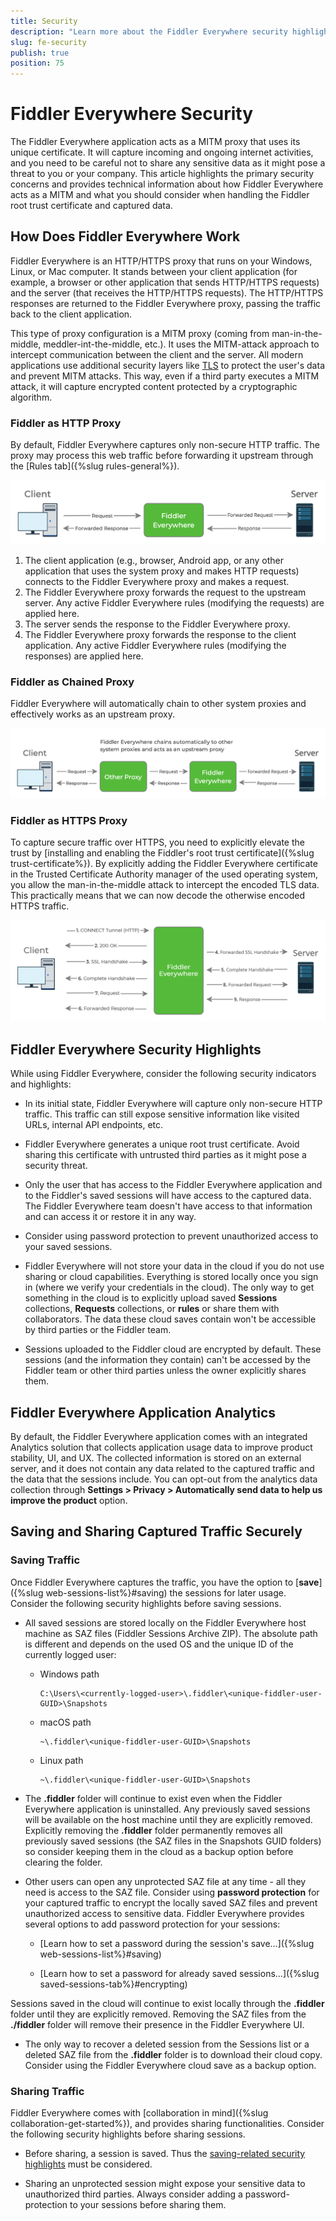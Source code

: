 ```yaml
---
title: Security
description: "Learn more about the Fiddler Everywhere security highlights and check out the related technical information about sharing and capturing functionalities."
slug: fe-security
publish: true
position: 75
---
```


# Fiddler Everywhere Security

The Fiddler Everywhere application acts as a MITM proxy that uses its unique certificate. It will capture incoming and ongoing internet activities, and you need to be careful not to share any sensitive data as it might pose a threat to you or your company. This article highlights the primary security concerns and provides technical information about how Fiddler Everywhere acts as a MITM and what you should consider when handling the Fiddler root trust certificate and captured data.


## How Does Fiddler Everywhere Work

Fiddler Everywhere is an HTTP/HTTPS proxy that runs on your Windows, Linux, or Mac computer. It stands between your client application (for example, a browser or other application that sends HTTP/HTTPS requests) and the server (that receives the HTTP/HTTPS requests). The HTTP/HTTPS responses are returned to the Fiddler Everywhere proxy, passing the traffic back to the client application.

This type of proxy configuration is a MITM proxy (coming from man-in-the-middle, meddler-int-the-middle, etc.). It uses the MITM-attack approach to intercept communication between the client and the server. All modern applications use additional security layers like [TLS](https://en.wikipedia.org/wiki/Transport_Layer_Security) to protect the user's data and prevent MITM attacks. This way, even if a third party executes a MITM attack, it will capture encrypted content protected by a cryptographic algorithm.


### Fiddler as HTTP Proxy

By default, Fiddler Everywhere captures only non-secure HTTP traffic. The proxy may process this web traffic before forwarding it upstream through the [Rules tab]({%slug rules-general%}).

![Fiddler Everywhere as MITM proxy](./images/security/fe-proxy-requests-responses.png)

1. The client application (e.g., browser, Android app, or any other application that uses the system proxy and makes HTTP requests) connects to the Fiddler Everywhere proxy and makes a request.
2. The Fiddler Everywhere proxy forwards the request to the upstream server. Any active Fiddler Everywhere rules (modifying the requests) are applied here.
3. The server sends the response to the Fiddler Everywhere proxy.
4. The Fiddler Everywhere proxy forwards the response to the client application. Any active Fiddler Everywhere rules (modifying the responses) are applied here.

### Fiddler as Chained Proxy

Fiddler Everywhere will automatically chain to other system proxies and effectively works as an upstream proxy.

![Fiddler Everywhere as chained proxy](./images/security/fe-proxy-chained.png)

### Fiddler as HTTPS Proxy

To capture secure traffic over HTTPS, you need to explicitly elevate the trust by [installing and enabling the Fiddler's root trust certificate]({%slug trust-certificate%}). By explicitly adding the Fiddler Everywhere certificate in the Trusted Certificate Authority manager of the used operating system, you allow the man-in-the-middle attack to intercept the encoded TLS data. This practically means that we can now decode the otherwise encoded HTTPS traffic.

![Fiddler Everywhere as HTTPS proxy](./images/security/fe-proxy-https.png)

## Fiddler Everywhere Security Highlights

While using Fiddler Everywhere, consider the following security indicators and highlights:

- In its initial state, Fiddler Everywhere will capture only non-secure HTTP traffic. This traffic can still expose sensitive information like visited URLs, internal API endpoints, etc.

- Fiddler Everywhere generates a unique root trust certificate. Avoid sharing this certificate with untrusted third parties as it might pose a security threat.

- Only the user that has access to the Fiddler Everywhere application and to the Fiddler's saved sessions will have access to the captured data. The Fiddler Everywhere team doesn't have access to that information and can access it or restore it in any way.

- Consider using password protection to prevent unauthorized access to your saved sessions.

- Fiddler Everywhere will not store your data in the cloud if you do not use sharing or cloud capabilities. Everything is stored locally once you sign in (where we verify your credentials in the cloud). The only way to get something in the cloud is to explicitly upload saved **Sessions** collections, **Requests** collections, or **rules** or share them with collaborators. The data these cloud saves contain won't be accessible by third parties or the Fiddler team.

- Sessions uploaded to the Fiddler cloud are encrypted by default. These sessions (and the information they contain) can't be accessed by the Fiddler team or other third parties unless the owner explicitly shares them.


## Fiddler Everywhere Application Analytics

By default, the Fiddler Everywhere application comes with an integrated Analytics solution that collects application usage data to improve product stability, UI, and UX. The collected information is stored on an external server, and it does not contain any data related to the captured traffic and the data that the sessions include. You can opt-out from the analytics data collection through **Settings > Privacy > Automatically send data to help us improve the product** option.


## Saving and Sharing Captured Traffic Securely

### Saving Traffic

Once Fiddler Everywhere captures the traffic, you have the option to [**save**]({%slug web-sessions-list%}#saving) the sessions for later usage. Consider the following security highlights before saving sessions.

- All saved sessions are stored locally on the Fiddler Everywhere host machine as SAZ files (Fiddler Sessions Archive ZIP). The absolute path is different and depends on the used OS and the unique ID of the currently logged user:

    * Windows path 

        ```curl
        C:\Users\<currently-logged-user>\.fiddler\<unique-fiddler-user-GUID>\Snapshots
        ```

    * macOS path

        ```curl
        ~\.fiddler\<unique-fiddler-user-GUID>\Snapshots
        ```

    * Linux path

        ```curl
        ~\.fiddler\<unique-fiddler-user-GUID>\Snapshots
        ```

- The **.fiddler** folder will continue to exist even when the Fiddler Everywhere application is uninstalled. Any previously saved sessions will be available on the host machine until they are explicitly removed. Explicitly removing the **.fiddler** folder permanently removes all previously saved sessions (the SAZ files in the Snapshots GUID folders) so consider keeping them in the cloud as a backup option before clearing the folder.

- Other users can open any unprotected SAZ file at any time - all they need is access to the SAZ file. Consider using **password protection** for your captured traffic to encrypt the locally saved SAZ files and prevent unauthorized access to sensitive data. Fiddler Everywhere provides several options to add password protection for your sessions:

    * [Learn how to set a password during the session's save...]({%slug web-sessions-list%}#saving)

    * [Learn how to set a password for already saved sessions...]({%slug saved-sessions-tab%}#encrypting)

Sessions saved in the cloud will continue to exist locally through the **.fiddler** folder until they are explicitly removed. Removing the SAZ files from the **./fiddler** folder will remove their presence in the Fiddler Everywhere UI. 

- The only way to recover a deleted session from the Sessions list or a deleted SAZ file from the **.fiddler** folder is to download their cloud copy. Consider using the Fiddler Everywhere cloud save as a backup option.

### Sharing Traffic

Fiddler Everywhere comes with [collaboration in mind]({%slug collaboration-get-started%}), and provides sharing functionalities. Consider the following security highlights before sharing sessions.

- Before sharing, a session is saved. Thus the [saving-related security highlights](#saving-traffic) must be considered.

- Sharing an unprotected session might expose your sensitive data to unauthorized third parties. Always consider adding a password-protection to your sessions before sharing them.
